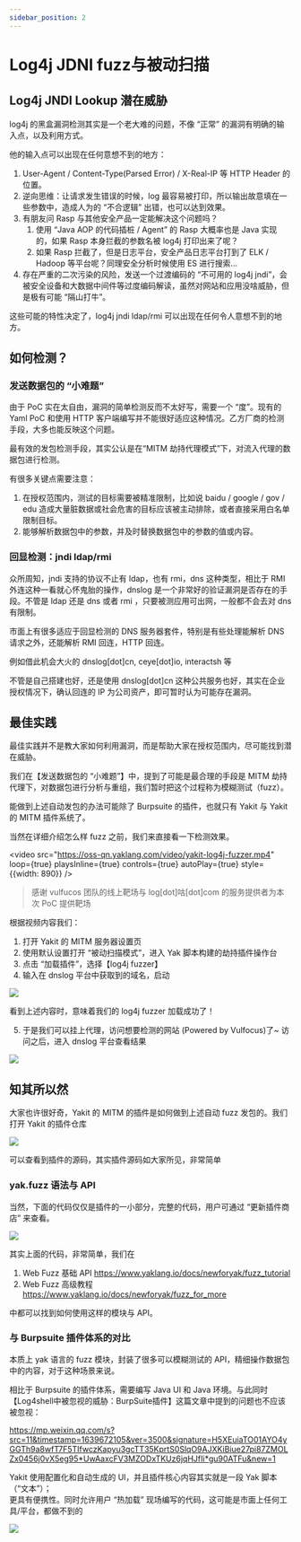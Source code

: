 ```yaml
---
sidebar_position: 2
---
```


# Log4j JDNI fuzz与被动扫描

## Log4j JNDI Lookup 潜在威胁
log4j 的黑盒漏洞检测其实是一个老大难的问题，不像 “正常” 的漏洞有明确的输入点，以及利用方式。

他的输入点可以出现在任何意想不到的地方：

1. User-Agent / Content-Type(Parsed Error) / X-Real-IP 等 HTTP Header 的位置。
2. 逆向思维：让请求发生错误的时候，log 最容易被打印，所以输出故意填在一些参数中，造成人为的 “不合逻辑” 出错，也可以达到效果。
3. 有朋友问 Rasp 与其他安全产品一定能解决这个问题吗？
    1. 使用 “Java AOP 的代码插桩 / Agent” 的 Rasp 大概率也是 Java 实现的，如果 Rasp 本身拦截的参数名被 log4j 打印出来了呢？
    2. 如果 Rasp 拦截了，但是日志平台，安全产品日志平台打到了 ELK / Hadoop 等平台呢？同理安全分析时候使用 ES 进行搜索...
4. 存在严重的二次污染的风险，发送一个过渡编码的 “不可用的 log4j jndi”，会被安全设备和大数据中间件等过度编码解读，虽然对网站和应用没啥威胁，但是极有可能 “隔山打牛”。

这些可能的特性决定了，log4j jndi ldap/rmi 可以出现在任何令人意想不到的地方。

## 如何检测？
### 发送数据包的 “小难题”
由于 PoC 实在太自由，漏洞的简单检测反而不太好写，需要一个 “度”。现有的 Yaml PoC 和使用 HTTP 客户端编写并不能很好适应这种情况。乙方厂商的检测手段，大多也能反映这个问题。

最有效的发包检测手段，其实公认是在“MITM 劫持代理模式”下，对流入代理的数据包进行检测。

有很多关键点需要注意：

1. 在授权范围内，测试的目标需要被精准限制，比如说 baidu / google / gov / edu 造成大量脏数据或社会危害的目标应该被主动排除，或者直接采用白名单限制目标。
2. 能够解析数据包中的参数，并及时替换数据包中的参数的值或内容。

### 回显检测：jndi ldap/rmi
众所周知，jndi 支持的协议不止有 ldap，也有 rmi，dns 这种类型，相比于 RMI 外连这种一看就心怀鬼胎的操作，dnslog 是一个非常好的验证漏洞是否存在的手段。不管是 ldap 还是 dns 或者 rmi ，只要被测应用可出网，一般都不会去对 dns 有限制。

市面上有很多适应于回显检测的 DNS 服务器套件，特别是有些处理能解析 DNS 请求之外，还能解析 RMI 回连，HTTP 回连。

例如借此机会大火的 dnslog[dot]cn, ceye[dot]io, interactsh 等

不管是自己搭建也好，还是使用 dnslog[dot]cn 这种公共服务也好，其实在企业授权情况下，确认回连的 IP 为公司资产，即可暂时认为可能存在漏洞。

## 最佳实践
最佳实践并不是教大家如何利用漏洞，而是帮助大家在授权范围内，尽可能找到潜在威胁。

我们在【发送数据包的 “小难题”】中，提到了可能是最合理的手段是 MITM 劫持代理下，对数据包进行分析与重组，我们暂时把这个过程称为模糊测试（fuzz）。

能做到上述自动发包的办法可能除了 Burpsuite 的插件，也就只有 Yakit 与 Yakit 的 MITM 插件系统了。

当然在详细介绍怎么样 fuzz 之前，我们来直接看一下检测效果。

<video
    src="https://oss-qn.yaklang.com/video/yakit-log4j-fuzzer.mp4"
    loop={true} playsInline={true} controls={true} autoPlay={true} style={{width: 890}}
/>


>感谢 vulfucos 团队的线上靶场与 log[dot]咕[dot]com 的服务提供者为本次 PoC 提供靶场

根据视频内容我们：

1. 打开 Yakit 的 MITM 服务器设置页
2. 使用默认设置打开 “被动扫描模式”，进入 Yak 脚本构建的劫持插件操作台
3. 点击 “加载插件”，选择【log4j fuzzer】
4. 输入在 dnslog 平台中获取到的域名，启动

![](/img/products/yakit/passive-scanning-dnslog.png)

看到上述内容时，意味着我们的 log4j fuzzer 加载成功了！

5. 于是我们可以挂上代理，访问想要检测的网站 (Powered by Vulfocus)了~ 
访问之后，进入 dnslog 平台查看结果

![](/img/products/yakit/passive-scanning-agent.png)

## 知其所以然
大家也许很好奇，Yakit 的 MITM 的插件是如何做到上述自动 fuzz 发包的。我们打开 Yakit 的插件仓库

![](/img/products/yakit/passive-scanning-fuzz.png)

可以查看到插件的源码，其实插件源码如大家所见，非常简单

### yak.fuzz 语法与 API
当然，下面的代码仅仅是插件的一小部分，完整的代码，用户可通过 “更新插件商店” 来查看。

![](/img/products/yakit/passive-scanning-fuzz-1.png)

其实上面的代码，非常简单，我们在

1. Web Fuzz 基础 API https://www.yaklang.io/docs/newforyak/fuzz_tutorial
2. Web Fuzz 高级教程 https://www.yaklang.io/docs/newforyak/fuzz_for_more

中都可以找到如何使用这样的模块与 API。

### 与 Burpsuite 插件体系的对比
本质上 yak 语言的 fuzz 模块，封装了很多可以模糊测试的 API，精细操作数据包中的内容，对于这种场景来说。

相比于 Burpsuite 的插件体系，需要编写 Java UI 和 Java 环境。与此同时【Log4shell中被忽视的威胁：BurpSuite插件】这篇文章中提到的问题也不应该被忽视：

https://mp.weixin.qq.com/s?src=11&timestamp=1639672105&ver=3500&signature=H5XEuiaTO01AYO4yGGTh9a8wfT7F5TIfwczKapyu3gcTT35KprtS0SlqO9AJXKiBiue27pi87ZMOLZx0456j0vX5eg95*UwAaxcFV3MZODxTKUz6jqHJfIi*gu90ATFu&new=1

Yakit 使用配置化和自动生成的 UI，并且插件核心内容其实就是一段 Yak 脚本（“文本”）；    
更具有便携性。同时允许用户 “热加载” 现场编写的代码，这可能是市面上任何工具/平台，都做不到的

![](/img/products/yakit/passive-scanning-burpsuite.png)
